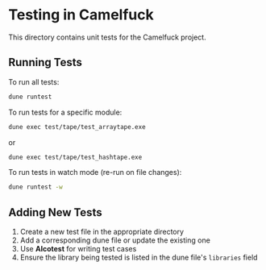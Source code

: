 # Testing in Camelfuck

This directory contains unit tests for the Camelfuck project.

## Running Tests

To run all tests:
```bash
dune runtest
```

To run tests for a specific module:
```bash
dune exec test/tape/test_arraytape.exe
```
or
```bash
dune exec test/tape/test_hashtape.exe
```

To run tests in watch mode (re-run on file changes):
```bash
dune runtest -w
```

## Adding New Tests

1. Create a new test file in the appropriate directory
2. Add a corresponding dune file or update the existing one
3. Use **Alcotest** for writing test cases
4. Ensure the library being tested is listed in the dune file's `libraries` field
